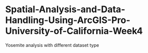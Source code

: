 # Spatial-Analysis-and-Data-Handling-Using-ArcGIS-Pro-University-of-California-Week4
Yosemite analysis with different dataset type
